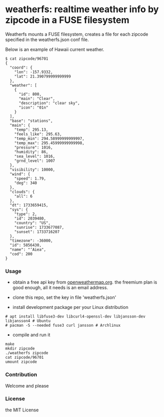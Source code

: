 # weatherfs: realtime weather info by zipcode in a FUSE filesystem

Weatherfs mounts a FUSE filesystem, creates a file for each zipcode specified
in the weatherfs.json conf file.

Below is an example of Hawaii current weather.

```
$ cat zipcode/96701
{
  "coord": {
    "lon": -157.9332,
    "lat": 21.390799999999999
  },
  "weather": [
    {
      "id": 800,
      "main": "Clear",
      "description": "clear sky",
      "icon": "01n"
    }
  ],
  "base": "stations",
  "main": {
    "temp": 295.13,
    "feels_like": 295.63,
    "temp_min": 294.58999999999997,
    "temp_max": 295.45999999999998,
    "pressure": 1016,
    "humidity": 86,
    "sea_level": 1016,
    "grnd_level": 1007
  },
  "visibility": 10000,
  "wind": {
    "speed": 1.79,
    "deg": 340
  },
  "clouds": {
    "all": 6
  },
  "dt": 1733659415,
  "sys": {
    "type": 2,
    "id": 2039480,
    "country": "US",
    "sunrise": 1733677087,
    "sunset": 1733716207
  },
  "timezone": -36000,
  "id": 5856430,
  "name": "‘Aiea",
  "cod": 200
}
```

### Usage 
- obtain a free api key from 
[openweathermap.org](https://openweathermap.org/appid).
the freemium plan is good enough, all it needs is an email address.

- clone this repo, set the key in file 'weatherfs.json'

- install development package per your Linux distribution
```
# apt install libfuse3-dev libcurl4-openssl-dev libjansson-dev libjansson4 # Ubuntu
# pacman -S --needed fuse3 curl jansson # Archlinux
```

- compile and run it
```
make
mkdir zipcode
./weatherfs zipcode
cat zipcode/96701
umount zipcode
```

### Contribution
Welcome and please

### License
the MIT License
